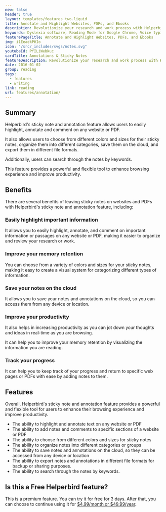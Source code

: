 ```yaml
---
new: false
header: true
layout: templates/features_two.liquid
title: Annotate and Highlight Websites, PDFs, and Ebooks
description: Revolutionize your research and work process with Helperbird's Sticky Note and Annotation feature. Easily highlight, annotate, and comment on any website or PDF, choose from various colors and sizes, organize them, save on the cloud and export in different file formats. Also, find your notes easily with our powerful search feature.
keywords: Dyslexia software, Reading Mode for Google Chrome, Voice typing for Chrome, Text to speech for Chrome, text reader, Immersive Reader, dyslexia fonts, accessibility software, dyslexia software, Helperbird for Edge, Helperbird for Firefox, Helperbird for Chrome, Opendyslexic for Chrome, OpenDyslexic
featurePageTitle: Annotate and Highlight Websites, PDFs, and Ebooks
img: i1EeaekPHIo
icon: "/src/_includes/svgs/notes.svg"
youtubeId: PfILiWebkuc
cardTitle: Annotations & Sticky Notes
featureDescription: Revolutionize your research and work process with Helperbird's Sticky Note and Annotation feature. Easily highlight, annotate, and comment on any website or PDF, choose from various colors and sizes. Organize your annotations, save them on the cloud, and export in different file formats. Find your notes easily with our powerful search feature.
date: 2016-01-02
group: reading
tags:
  - features
  - writing
link: reading
url: features/annotation/
---
```



## Summary

Helperbird's sticky note and annotation feature allows users to easily highlight, annotate and comment on any website or PDF. 

It also allows users to choose from different colors and sizes for their sticky notes, organize them into different categories, save them on the cloud, and export them in different file formats. 

Additionally, users can search through the notes by keywords. 

This feature provides a powerful and flexible tool to enhance browsing experience and improve productivity.


## Benefits

There are several benefits of leaving sticky notes on websites and PDFs with Helperbird's sticky note and annotation feature, including:

### Easily highlight important information
It allows you to easily highlight, annotate, and comment on important information or passages on any website or PDF, making it easier to organize and review your research or work.

### Improve your memory retention
You can choose from a variety of colors and sizes for your sticky notes, making it easy to create a visual system for categorizing different types of information.

### Save your notes on the cloud
It allows you to save your notes and annotations on the cloud, so you can access them from any device or location.

### Improve your productivity
It also helps in increasing productivity as you can jot down your thoughts and ideas in real-time as you are browsing.

It can help you to improve your memory retention by visualizing the information you are reading.

### Track your progress
It can help you to keep track of your progress and return to specific web pages or PDFs with ease by adding notes to them.







## Features

Overall, Helperbird's sticky note and annotation feature provides a powerful and flexible tool for users to enhance their browsing experience and improve productivity.

- The ability to highlight and annotate text on any website or PDF
- The ability to add notes and comments to specific sections of a website or PDF
- The ability to choose from different colors and sizes for sticky notes
- The ability to organize notes into different categories or groups
- The ability to save notes and annotations on the cloud, so they can be accessed from any device or location
- The ability to export notes and annotations in different file formats for backup or sharing purposes.
- The ability to search through the notes by keywords.



## Is this a Free Helperbird feature?
This is a premium feature. You can try it for free for 3 days. After that, you can choose to continue using it for [$4.99/month or $49.99/year](/pricing/).
